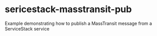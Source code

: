 # sericestack-masstransit-pub
Example demonstrating how to publish a MassTransit message from a ServiceStack service
